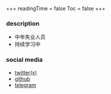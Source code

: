 +++
readingTime = false
Toc = false
+++

### description

- 中年失业人员
- 持续学习中

### social media

- [twitter(x)](https://x.com/qi_wo58048)
- [github](https://github.com/nfwyst)
- [telegram](https://t.me/lishengma)
